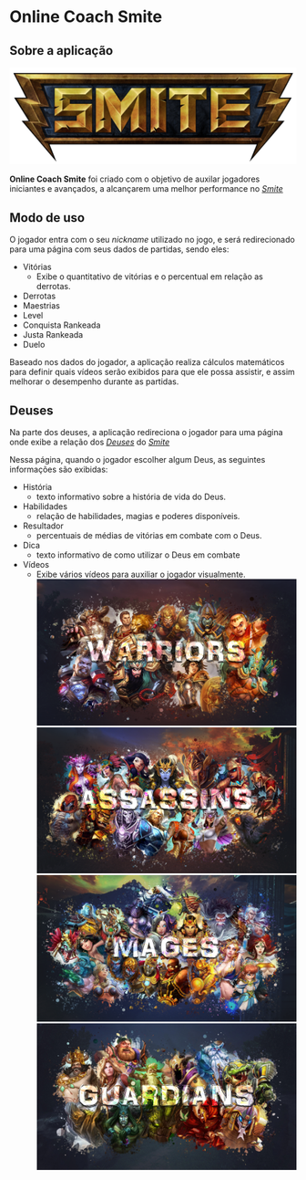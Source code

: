 # Online Coach Smite

## Sobre a aplicação

![Smite](static/imagens/smite.png)

**Online Coach Smite** foi criado com o objetivo de auxilar jogadores
iniciantes e avançados, a alcançarem uma melhor performance no [*Smite*](https://www.smitegame.com/)

## Modo de uso

O jogador entra com o seu *nickname* utilizado no jogo, e será redirecionado para uma página com seus dados de partidas,
sendo eles:

- Vitórias
  - Exibe o quantitativo de vitórias e o percentual em relação as derrotas.
- Derrotas
- Maestrias
- Level
- Conquista Rankeada
- Justa Rankeada
- Duelo

Baseado nos dados do jogador, a aplicação realiza cálculos matemáticos para definir quais vídeos serão exibidos para que
ele possa assistir, e assim melhorar o desempenho durante as partidas.

## Deuses

Na parte dos deuses, a aplicação redireciona o jogador para uma página onde exibe a relação dos [*Deuses*](https://www.smitegame.com/gods) do [*Smite*](https://www.smitegame.com/)

Nessa página, quando o jogador escolher algum Deus, as seguintes informações são exibidas:

- História
  - texto informativo sobre a história de vida do Deus.
- Habilidades
  - relação de habilidades, magias e poderes disponíveis.
- Resultador
  - percentuais de médias de vitórias em combate com o Deus.
- Dica
  - texto informativo de como utilizar o Deus em combate
- Vídeos
  - Exibe vários vídeos para auxiliar o jogador visualmente.
![Smite](static/imagens/warriors.png)
![Smite](static/imagens/assassins.png)
![Smite](static/imagens/mages.png)
![Smite](static/imagens/guardians.jpg)
